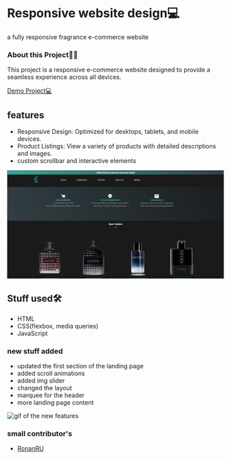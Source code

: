 <h1>Responsive website design💻</h1>
<p>a fully responsive fragrance e-commerce website</p>

<h3>About this Project🤷‍♂️</h3>
<p>This project is a responsive e-commerce website designed to provide a seamless experience across all devices.</p>
<a target="_blank" href="https://unrivaled-cat-9182f4.netlify.app/">Demo Project💻</a>

<h2>features</h2>
<ul>
    <li>Responsive Design: Optimized for desktops, tablets, and mobile devices.</li>
    <li>Product Listings: View a variety of products with detailed descriptions and images.</li>
    <li>custom scrollbar and interactive elements</li>
</ul>
<img src="assets/read.mdstuff/SS1.png" alt="a picture of the website">

<h2>Stuff used🛠</h2>
<ul>
    <li>HTML</li>
    <li>CSS(flexbox, media queries)</li>
    <li>JavaScript</li>
</ul>
<h3>new stuff added</h3>
<ul>
    <li>updated the first section of the landing page</li>
    <li>added scroll animations</li>
    <li>added img slider</li>
    <li>changed the layout</li>
    <li>marquee for the header</li>
    <li>more landing page content</li>
</ul>
<img src="assets/videos/new featuresv2.gif" alt="gif of the new features">
<h3>small contributor's</h3>
<ul>
    <li><a href="https://github.com/ronanru">RonanRU</a></li>
</ul>

